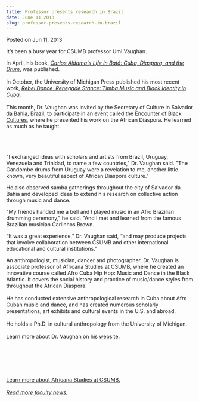 ```yaml
---
title: Professor presents research in Brazil
date: June 11 2013
slug: professor-presents-research-in-brazil
---
```


 



<span class="date">Posted on Jun 11, 2013    </span>
<p>It&#x2019;s been a busy year for CSUMB professor Umi Vaughan.</p>
<p>In April, his book, <a href="../../mar/15/new-book-traces-history-bata%CC%81-drumming.html" rel="nofollow"><em>Carlos Aldama&apos;s Life in Bat&#xE1;: Cuba, Diaspora,
and the Drum</em>,</a> was published.<br>
<br>
In October, the University of Michigan Press published his most
recent work, <a href="https://www.press.umich.edu/titleDetailDesc.do?id=3355867" rel="nofollow"><em>Rebel Dance, Renegade Stance: Timba Music and Black
Identity in Cuba.</em></a><br>
<br>
This month, Dr. Vaughan was invited by the Secretary of Culture in
Salvador da Bahia, Brazil, to participate in an event called
the&#xA0;<a href="https://www.pelourinho.ba.gov.br/2012/11/programacao-do-i-encontro-de-culturas-negras.html" rel="nofollow">Encounter of Black Cultures</a>, where he presented
his work on the African Diaspora. He learned as much as he
taught.</br></br></br></br></p>
<p>&quot;I exchanged ideas with scholars and artists from Brazil,
Uruguay, Venezuela and Trinidad, to name a few countries,&quot; Dr.
Vaughan said. &quot;The Candombe drums from Uruguay were a revelation to
me, another little known, very beautiful aspect of African Diaspora
culture.&quot;</p>
<p>He also observed samba gatherings throughout the city of
Salvador da Bahia and developed ideas to extend his research on
collective action through music and dance.</p>
<p>&quot;My friends handed me a bell and I played music in an Afro
Brazilian drumming ceremony,&quot; he said. &quot;And I met and learned from
the famous Brazilian musician Carlinhos Brown.</p>
<p>&#x201C;It was a great experience,&#x201D; Dr. Vaughan said, &#x201C;and may produce
projects that involve collaboration between CSUMB and other
international educational and cultural institutions.&#x201D;</p>
<p>An anthropologist, musician, dancer and photographer, Dr.
Vaughan is associate professor of Africana Studies at CSUMB, where
he created an innovative course called Afro Cuba Hip Hop: Music and
Dance in the Black Atlantic. It covers the social history and
practice of music/dance styles from throughout the African
Diaspora.<br>
<br>
He has conducted extensive anthropological research in Cuba about
Afro Cuban music and dance, and has created numerous scholarly
presentations, art exhibits and cultural events in the U.S. and
abroad.<br>
<br>
He holds a Ph.D. in cultural anthropology from the University of
Michigan.<br>
<br>
Learn more about Dr. Vaughan on his <a href="https://umiart.com/" rel="nofollow">website</a>.</br></br></br></br></br></br></p>
<p><a href="https://hcom.csumb.edu/africana-studies" rel="nofollow">Learn more about Africana Studies at CSUMB.</a><br>
<br>
<a href="../25/faculty-highlights.html" rel="nofollow"><em>Read
more faculty news.</em></a><br>
&#xA0;</br></br></br></p>





 
